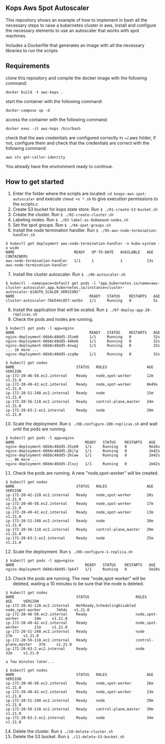 ## Kops Aws Spot Autoscaler

This repository shows an example of how to implement in bash all the necessary steps to raise a kubernetes cluster in aws, install and configure the necessary elements to use an autoscaler that works with spot machines.

Includes a Dockerfile that generates an image with all the necessary libraries to run the scripts

## Requirements

clone this repository and compile the docker image with the following command:
```
docker build -t aws-kops .
```
start the container with the following command:
```
docker-compose up -d
```
access the container with the following command:
```
docker exec -it aws-kops /bin/bash
```
check that the aws credentials are configured correctly in ~/.aws folder, if not, configure them and check that the credentials are correct with the following command:
```
aws sts get-caller-identity
```

You already have the environment ready to continue.

## How to get started

1. Enter the folder where the scripts are located: `cd koops-aws-spot-autoscaler` and execute `chmod +x *.sh` to give execution permissions to the scripts.c
2. Create S3 bucket for kops state store. Run `$ ./01-create-S3-bucket.sh`
3. Create the cluster. Run `$ ./02-create-cluster.sh`
4. Labeling nodes. Run `$ ./03-label-as-OnDemand-nodes.sh`
5. Set the spot groups. Run `$ ./04-spot-groups.sh`
6. Install the node termination handler. Run `$ ./05-aws-node-termination-handler.sh`
```
$ kubectl get deployment aws-node-termination-handler -n kube-system -o wide
NAME                           READY   UP-TO-DATE   AVAILABLE   AGE   CONTAINERS                     
aws-node-termination-handler   1/1     1            1           13s   aws-node-termination-handler
```
7. Install the cluster autoscaler. Run `$ ./06-autoscaler.sh`
```
$ kubectl --namespace=default get pods -l "app.kubernetes.io/name=aws-cluster-autoscaler,app.kubernetes.io/instance=cluster-autoscaler-${AUTO_SCALER_VERSION}"
NAME                                  READY   STATUS    RESTARTS   AGE
cluster-autoscaler-7bb544c857-xwtbx   1/1     Running   0          5s
```
8. Install the application that will be scaled. Run `$ ./07-deploy-app-20-replicas.sh`
9. Check the pods and nodes are running.
```
$ kubectl get pods -l app=nginx
NAME                                  READY   STATUS    RESTARTS   AGE
nginx-deployment-66b6c48dd5-25zm9     1/1     Running   0          32s
nginx-deployment-66b6c48dd5-44mnb     1/1     Running   0          32s
nginx-deployment-66b6c48dd5-4vwqj     1/1     Running   0          32s
... 16 more ...
nginx-deployment-66b6c48dd5-zzq9w     1/1     Running   0          32s

$ kubectl get nodes
NAME                            STATUS   ROLES                  AGE     VERSION
ip-172-20-46-58.ec2.internal    Ready    node,spot-worker       12m     v1.21.0
ip-172-20-49-42.ec2.internal    Ready    node,spot-worker       8m49s   v1.21.0
ip-172-20-51-240.ec2.internal   Ready    node                   15m     v1.21.0
ip-172-20-56-118.ec2.internal   Ready    control-plane,master   24m     v1.21.0
ip-172-20-63-2.ec2.internal     Ready    node                   20m     v1.21.0
```
10. Scale the deployment. Run `$ ./08-configure-100-replicas.sh` and wait until the pods are running.
```
$ kubectl get pods -l app=nginx
NAME                                READY   STATUS    RESTARTS   AGE
nginx-deployment-66b6c48dd5-25zm9   1/1     Running   0          9m16s
nginx-deployment-66b6c48dd5-26jlp   1/1     Running   0          2m42s
nginx-deployment-66b6c48dd5-2hcww   1/1     Running   0          2m42s
... 96 more ...
nginx-deployment-66b6c48dd5-2lxxj   1/1     Running   0          2m42s
```
11. Check the pods are running. A new "node,spot-worker" will be created.
```
$ kubectl get nodes
NAME                            STATUS   ROLES                  AGE   VERSION
ip-172-20-42-128.ec2.internal   Ready    node,spot-worker       28s   v1.21.0
ip-172-20-46-58.ec2.internal    Ready    node,spot-worker       17m   v1.21.0
ip-172-20-49-42.ec2.internal    Ready    node,spot-worker       13m   v1.21.0
ip-172-20-51-240.ec2.internal   Ready    node                   20m   v1.21.0
ip-172-20-56-118.ec2.internal   Ready    control-plane,master   29m   v1.21.0
ip-172-20-63-2.ec2.internal     Ready    node                   25m   v1.21.0
```
12. Scale the deployment. Run `$ ./09-configure-1-replica.sh`
```
$ kubectl get pods -l app=nginx
NAME                                READY   STATUS    RESTARTS   AGE
nginx-deployment-66b6c48dd5-7pk47   1/1     Running   0          5m20s
```
13. Check the pods are running. The new "node,spot-worker" will be deleted, waiting a 10 minutes to be sure that the node is deleted.
```
$ kubectl get nodes
NAME                            STATUS                     ROLES                  AGE     VERSION
ip-172-20-42-128.ec2.internal   NotReady,SchedulingDisabled   node,spot-worker       7m54s   v1.21.0
ip-172-20-46-58.ec2.internal    Ready                      node,spot-worker       24m     v1.21.0
ip-172-20-49-42.ec2.internal    Ready                      node,spot-worker       21m     v1.21.0
ip-172-20-51-240.ec2.internal   Ready                      node                   27m     v1.21.0
ip-172-20-56-118.ec2.internal   Ready                      control-plane,master   37m     v1.21.0
ip-172-20-63-2.ec2.internal     Ready                      node                   32m     v1.21.0

a few minutes later...

$ kubectl get nodes
NAME                            STATUS   ROLES                  AGE   VERSION
ip-172-20-46-58.ec2.internal    Ready    node,spot-worker       26m   v1.21.0
ip-172-20-49-42.ec2.internal    Ready    node,spot-worker       23m   v1.21.0
ip-172-20-51-240.ec2.internal   Ready    node                   29m   v1.21.0
ip-172-20-56-118.ec2.internal   Ready    control-plane,master   39m   v1.21.0
ip-172-20-63-2.ec2.internal     Ready    node                   34m   v1.21.0
```
14. Delete the cluster. Run `$ ./10-delete-cluster.sh`
15. Delete the S3 bucket. Run `$ ./11-delete-S3-bucket.sh`

